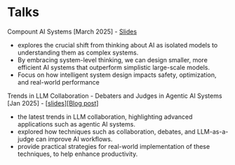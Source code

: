 # Talks

Compount AI Systems [March 2025] - [Slides](./Compound_AI_Systems-Fatemeh_Rahimi-March_2025.pdf)
- explores the crucial shift from thinking about AI as isolated models to understanding them as complex systems. 
- By embracing system-level thinking, we can design smaller, more efficient AI systems that outperform simplistic large-scale models. 
- Focus on how intelligent system design impacts safety, optimization, and real-world performance

Trends in LLM Collaboration​ - Debaters and Judges in Agentic AI Systems [Jan 2025] - [[slides]​](./Trends_in_LLM_Collaboration-Fatemeh_Rahimi-Jan_2025.pdf) [[Blog post]](./Latest_AI_Trends_in_LLM_Collaborations.md)
- the latest trends in LLM collaboration, highlighting advanced applications such as agentic AI systems. 
- explored how techniques such as collaboration, debates, and LLM-as-a-judge can improve AI workflows. 
- provide practical strategies for real-world implementation of these techniques, to help enhance productivity.

